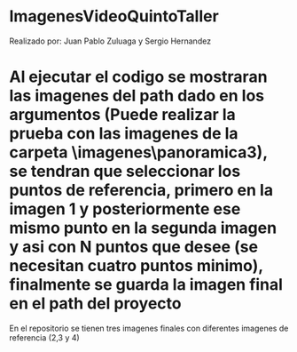 # ImagenesVideoQuintoTaller
Realizado por: Juan Pablo Zuluaga y Sergio Hernandez 
# Al ejecutar el codigo se mostraran las imagenes del path dado en los argumentos (Puede realizar la prueba con las imagenes de la carpeta \imagenes\panoramica3), se tendran que seleccionar los puntos de referencia, primero en la imagen 1 y posteriormente ese mismo punto en la segunda imagen y asi con N puntos que desee (se necesitan cuatro puntos minimo), finalmente se guarda la imagen final en el path del proyecto 
En el repositorio se tienen tres imagenes finales con diferentes imagenes de referencia (2,3 y 4)
